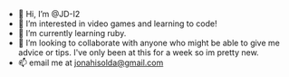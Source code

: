 - 👋 Hi, I’m @JD-I2
- 👀 I’m interested in video games and learning to code!
- 🌱 I’m currently learning ruby.
- 💞️ I’m looking to collaborate with anyone who might be able to give me advice or tips. I've only been at this for a week so im pretty new.
- 📫 email me at jonahisolda@gmail.com

<!---
JD-I2/JD-I2 is a ✨ special ✨ repository because its `README.md` (this file) appears on your GitHub profile.
You can click the Preview link to take a look at your changes.
--->
